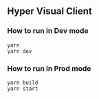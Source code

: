 ## Hyper Visual Client
### How to run in Dev mode
```
yarn
yarn dev
```
### How to run in Prod mode
```
yarn build
yarn start
```
